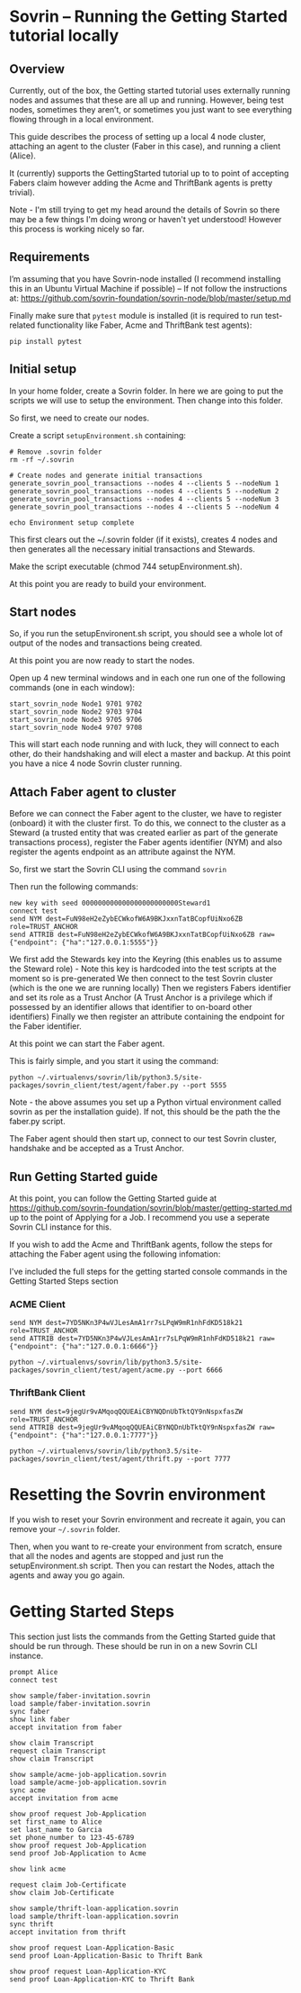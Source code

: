 # Sovrin – Running the Getting Started tutorial locally

## Overview

Currently, out of the box, the Getting started tutorial uses externally running nodes and assumes that these are all up and running.  However, being test nodes, sometimes they aren’t, or sometimes you just want to see everything flowing through in a local environment.

This guide describes the process of setting up a local 4 node cluster, attaching an agent to the cluster (Faber in this case), and running a client (Alice).

It (currently) supports the GettingStarted tutorial up to to point of accepting Fabers claim however adding the Acme and ThriftBank agents is pretty trivial).

Note - I'm still trying to get my head around the details of Sovrin so there may be a few things I'm doing wrong or haven't yet understood! However this process is working nicely so far.
 

## Requirements

I’m assuming that you have Sovrin-node installed (I recommend installing this in an Ubuntu Virtual Machine if possible) – If not follow the instructions at: https://github.com/sovrin-foundation/sovrin-node/blob/master/setup.md

Finally make sure that `pytest` module is installed (it is required to run test-related functionality like Faber, Acme and ThriftBank test agents): 

```
pip install pytest
```

## Initial setup
In your home folder, create a Sovrin folder. In here we are going to put the scripts we will use to setup the environment. Then change into this folder.

So first, we need to create our nodes.

Create a script ```setupEnvironment.sh``` containing:

```
# Remove .sovrin folder 
rm -rf ~/.sovrin

# Create nodes and generate initial transactions
generate_sovrin_pool_transactions --nodes 4 --clients 5 --nodeNum 1
generate_sovrin_pool_transactions --nodes 4 --clients 5 --nodeNum 2
generate_sovrin_pool_transactions --nodes 4 --clients 5 --nodeNum 3
generate_sovrin_pool_transactions --nodes 4 --clients 5 --nodeNum 4

echo Environment setup complete
```

This first clears out the ~/.sovrin folder (if it exists), creates 4 nodes and then generates all the necessary initial transactions and Stewards.

Make the script executable (chmod 744 setupEnvironment.sh).

At this point you are ready to build your environment.

## Start nodes

So, if you run the setupEnvironent.sh script, you should see a whole lot of output of the nodes and transactions being created.

At this point you are now ready to start the nodes.

Open up 4 new terminal windows and in each one run one of the following commands (one in each window):
```
start_sovrin_node Node1 9701 9702
start_sovrin_node Node2 9703 9704
start_sovrin_node Node3 9705 9706
start_sovrin_node Node4 9707 9708
```

This will start each node running and with luck, they will connect to each other, do their handshaking and will elect a master and backup.
At this point you have a nice 4 node Sovrin cluster running.


## Attach Faber agent to cluster

Before we can connect the Faber agent to the cluster, we have to register (onboard) it with the cluster first.
To do this, we connect to the cluster as a Steward (a trusted entity that was created earlier as part of the generate transactions process),
register the Faber agents identifier (NYM) and also register the agents endpoint as an attribute against the NYM.

So, first we start the Sovrin CLI using the command ```sovrin```

Then run the following commands:
```
new key with seed 000000000000000000000000Steward1
connect test
send NYM dest=FuN98eH2eZybECWkofW6A9BKJxxnTatBCopfUiNxo6ZB role=TRUST_ANCHOR
send ATTRIB dest=FuN98eH2eZybECWkofW6A9BKJxxnTatBCopfUiNxo6ZB raw={"endpoint": {"ha":"127.0.0.1:5555"}}
```

We first add the Stewards key into the Keyring (this enables us to assume the Steward role) - Note this key is hardcoded into the test scripts at the moment so is pre-generated
We then connect to the test Sovrin cluster (which is the one we are running locally)
Then we registers Fabers identifier and set its role as a Trust Anchor (A Trust Anchor is a privilege which if possessed by an identifier allows that identifier to on-board other identifiers)
Finally we then register an attribute containing the endpoint for the Faber identifier.

At this point we can start the Faber agent.

This is fairly simple, and you start it using the command:
```
python ~/.virtualenvs/sovrin/lib/python3.5/site-packages/sovrin_client/test/agent/faber.py --port 5555
```
Note - the above assumes you set up a Python virtual environment called sovrin as per the installation guide). If not, this should be the path the the faber.py script.

The Faber agent should then start up, connect to our test Sovrin cluster, handshake and be accepted as a Trust Anchor.

## Run Getting Started guide

At this point, you can follow the Getting Started guide at https://github.com/sovrin-foundation/sovrin/blob/master/getting-started.md up to the point of Applying for a Job.
I recommend you use a seperate Sovrin CLI instance for this.

If you wish to add the Acme and ThriftBank agents, follow the steps for attaching the Faber agent using the following infomation:

I've included the full steps for the getting started console commands in the Getting Started Steps section
### ACME Client
```
send NYM dest=7YD5NKn3P4wVJLesAmA1rr7sLPqW9mR1nhFdKD518k21 role=TRUST_ANCHOR
send ATTRIB dest=7YD5NKn3P4wVJLesAmA1rr7sLPqW9mR1nhFdKD518k21 raw={"endpoint": {"ha":"127.0.0.1:6666"}}

python ~/.virtualenvs/sovrin/lib/python3.5/site-packages/sovrin_client/test/agent/acme.py --port 6666
```

### ThriftBank Client
```
send NYM dest=9jegUr9vAMqoqQQUEAiCBYNQDnUbTktQY9nNspxfasZW role=TRUST_ANCHOR
send ATTRIB dest=9jegUr9vAMqoqQQUEAiCBYNQDnUbTktQY9nNspxfasZW raw={"endpoint": {"ha":"127.0.0.1:7777"}}

python ~/.virtualenvs/sovrin/lib/python3.5/site-packages/sovrin_client/test/agent/thrift.py --port 7777
```


# Resetting the Sovrin environment

If you wish to reset your Sovrin environment and recreate it again, you can remove your ```~/.sovrin``` folder.

Then, when you want to re-create your environment from scratch, ensure that all the nodes and agents are stopped and just run the setupEnvironment.sh script.
Then you can restart the Nodes, attach the agents and away you go again.

# Getting Started Steps
This section just lists the commands from the Getting Started guide that should be run through.
These should be run in on a new Sovrin CLI instance.

```
prompt Alice
connect test

show sample/faber-invitation.sovrin
load sample/faber-invitation.sovrin
sync faber
show link faber
accept invitation from faber

show claim Transcript
request claim Transcript
show claim Transcript

show sample/acme-job-application.sovrin
load sample/acme-job-application.sovrin
sync acme
accept invitation from acme

show proof request Job-Application
set first_name to Alice
set last_name to Garcia
set phone_number to 123-45-6789
show proof request Job-Application
send proof Job-Application to Acme

show link acme

request claim Job-Certificate
show claim Job-Certificate

show sample/thrift-loan-application.sovrin
load sample/thrift-loan-application.sovrin
sync thrift
accept invitation from thrift

show proof request Loan-Application-Basic
send proof Loan-Application-Basic to Thrift Bank

show proof request Loan-Application-KYC
send proof Loan-Application-KYC to Thrift Bank
```
